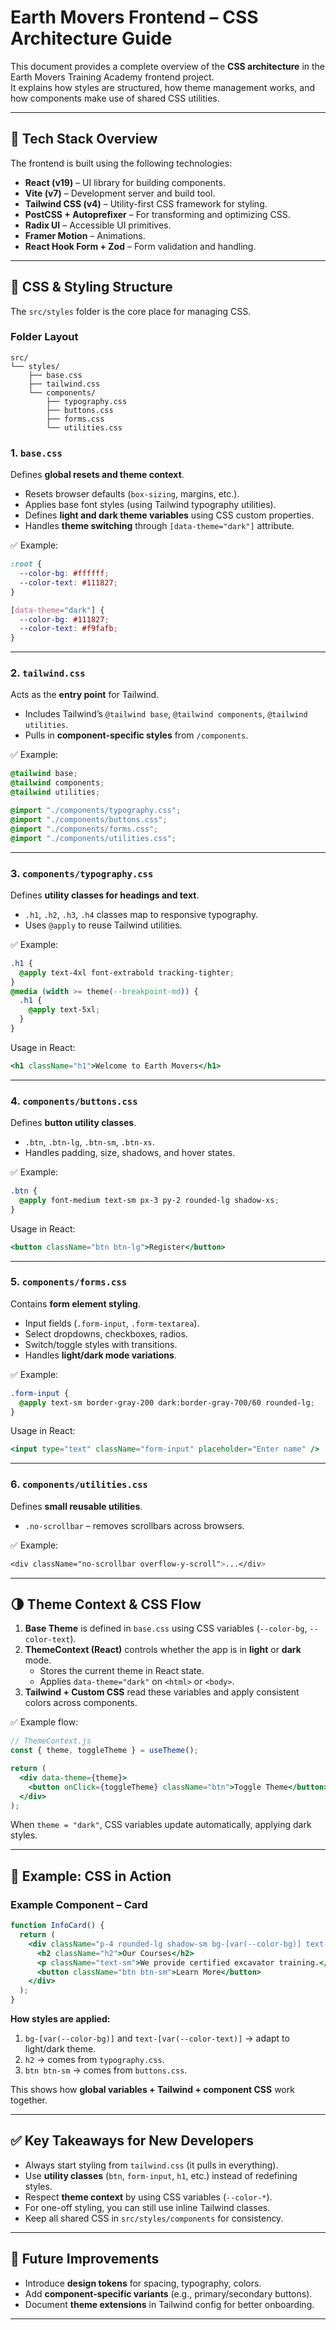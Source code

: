 # Earth Movers Frontend – CSS Architecture Guide

This document provides a complete overview of the **CSS architecture** in the Earth Movers Training Academy frontend project.  
It explains how styles are structured, how theme management works, and how components make use of shared CSS utilities.

---

## 📌 Tech Stack Overview

The frontend is built using the following technologies:

- **React (v19)** – UI library for building components.  
- **Vite (v7)** – Development server and build tool.  
- **Tailwind CSS (v4)** – Utility-first CSS framework for styling.  
- **PostCSS + Autoprefixer** – For transforming and optimizing CSS.  
- **Radix UI** – Accessible UI primitives.  
- **Framer Motion** – Animations.  
- **React Hook Form + Zod** – Form validation and handling.  

---

## 🎨 CSS & Styling Structure

The `src/styles` folder is the core place for managing CSS.

### Folder Layout

```
src/
└── styles/
    ├── base.css
    ├── tailwind.css
    └── components/
        ├── typography.css
        ├── buttons.css
        ├── forms.css
        └── utilities.css
```

### 1. `base.css`
Defines **global resets and theme context**.

- Resets browser defaults (`box-sizing`, margins, etc.).  
- Applies base font styles (using Tailwind typography utilities).  
- Defines **light and dark theme variables** using CSS custom properties.  
- Handles **theme switching** through `[data-theme="dark"]` attribute.  

✅ Example:
```css
:root {
  --color-bg: #ffffff;
  --color-text: #111827;
}

[data-theme="dark"] {
  --color-bg: #111827;
  --color-text: #f9fafb;
}
```

---

### 2. `tailwind.css`
Acts as the **entry point** for Tailwind.

- Includes Tailwind’s `@tailwind base`, `@tailwind components`, `@tailwind utilities`.  
- Pulls in **component-specific styles** from `/components`.  

✅ Example:
```css
@tailwind base;
@tailwind components;
@tailwind utilities;

@import "./components/typography.css";
@import "./components/buttons.css";
@import "./components/forms.css";
@import "./components/utilities.css";
```

---

### 3. `components/typography.css`
Defines **utility classes for headings and text**.

- `.h1`, `.h2`, `.h3`, `.h4` classes map to responsive typography.  
- Uses `@apply` to reuse Tailwind utilities.  

✅ Example:
```css
.h1 {
  @apply text-4xl font-extrabold tracking-tighter;
}
@media (width >= theme(--breakpoint-md)) {
  .h1 {
    @apply text-5xl;
  }
}
```

Usage in React:
```jsx
<h1 className="h1">Welcome to Earth Movers</h1>
```

---

### 4. `components/buttons.css`
Defines **button utility classes**.

- `.btn`, `.btn-lg`, `.btn-sm`, `.btn-xs`.  
- Handles padding, size, shadows, and hover states.  

✅ Example:
```css
.btn {
  @apply font-medium text-sm px-3 py-2 rounded-lg shadow-xs;
}
```

Usage in React:
```jsx
<button className="btn btn-lg">Register</button>
```

---

### 5. `components/forms.css`
Contains **form element styling**.

- Input fields (`.form-input`, `.form-textarea`).  
- Select dropdowns, checkboxes, radios.  
- Switch/toggle styles with transitions.  
- Handles **light/dark mode variations**.  

✅ Example:
```css
.form-input {
  @apply text-sm border-gray-200 dark:border-gray-700/60 rounded-lg;
}
```

Usage in React:
```jsx
<input type="text" className="form-input" placeholder="Enter name" />
```

---

### 6. `components/utilities.css`
Defines **small reusable utilities**.

- `.no-scrollbar` – removes scrollbars across browsers.  

✅ Example:
```css
<div className="no-scrollbar overflow-y-scroll">...</div>
```

---

## 🌗 Theme Context & CSS Flow

1. **Base Theme** is defined in `base.css` using CSS variables (`--color-bg`, `--color-text`).  
2. **ThemeContext (React)** controls whether the app is in **light** or **dark** mode.  
   - Stores the current theme in React state.  
   - Applies `data-theme="dark"` on `<html>` or `<body>`.  
3. **Tailwind + Custom CSS** read these variables and apply consistent colors across components.  

✅ Example flow:

```jsx
// ThemeContext.js
const { theme, toggleTheme } = useTheme();

return (
  <div data-theme={theme}>
    <button onClick={toggleTheme} className="btn">Toggle Theme</button>
  </div>
);
```

When `theme = "dark"`, CSS variables update automatically, applying dark styles.

---

## 🧩 Example: CSS in Action

### Example Component – Card

```jsx
function InfoCard() {
  return (
    <div className="p-4 rounded-lg shadow-sm bg-[var(--color-bg)] text-[var(--color-text)]">
      <h2 className="h2">Our Courses</h2>
      <p className="text-sm">We provide certified excavator training.</p>
      <button className="btn btn-sm">Learn More</button>
    </div>
  );
}
```

**How styles are applied:**

1. `bg-[var(--color-bg)]` and `text-[var(--color-text)]` → adapt to light/dark theme.  
2. `h2` → comes from `typography.css`.  
3. `btn btn-sm` → comes from `buttons.css`.  

This shows how **global variables + Tailwind + component CSS** work together.

---

## ✅ Key Takeaways for New Developers

- Always start styling from `tailwind.css` (it pulls in everything).  
- Use **utility classes** (`btn`, `form-input`, `h1`, etc.) instead of redefining styles.  
- Respect **theme context** by using CSS variables (`--color-*`).  
- For one-off styling, you can still use inline Tailwind classes.  
- Keep all shared CSS in `src/styles/components` for consistency.  

---

## 📂 Future Improvements

- Introduce **design tokens** for spacing, typography, colors.  
- Add **component-specific variants** (e.g., primary/secondary buttons).  
- Document **theme extensions** in Tailwind config for better onboarding.  

---
